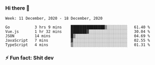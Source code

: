 ### Hi there 👋
<!--START_SECTION:waka-->
```text
Week: 11 December, 2020 - 18 December, 2020

Go           3 hrs 9 mins    ███████████████▒░░░░░░░░░   61.40 % 
Vue.js       1 hr 32 mins    ███████▓░░░░░░░░░░░░░░░░░   30.04 % 
JSON         14 mins         █▒░░░░░░░░░░░░░░░░░░░░░░░   04.69 % 
JavaScript   7 mins          ▓░░░░░░░░░░░░░░░░░░░░░░░░   02.55 % 
TypeScript   4 mins          ▒░░░░░░░░░░░░░░░░░░░░░░░░   01.31 % 
```
<!--END_SECTION:waka-->
<!--
**TG4LAaron/TG4LAaron** is a ✨ _special_ ✨ repository because its `README.md` (this file) appears on your GitHub profile.

Here are some ideas to get you started:

- 🔭 I’m currently working on ...
- 🌱 I’m currently learning ...
- 👯 I’m looking to collaborate on ...
- 🤔 I’m looking for help with ...
- 💬 Ask me about ...
- 📫 How to reach me: ...
- 😄 Pronouns: ...
- ⚡ Fun fact: ...
-->
### ⚡ Fun fact: Shit dev
